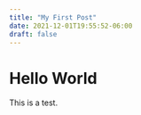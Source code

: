 ```yaml
---
title: "My First Post"
date: 2021-12-01T19:55:52-06:00
draft: false
---
```


# Hello World
This is a test.